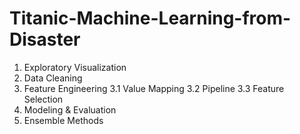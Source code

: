 # Titanic-Machine-Learning-from-Disaster
1. Exploratory Visualization
2. Data Cleaning
3. Feature Engineering
3.1 Value Mapping
3.2 Pipeline
3.3 Feature Selection
4. Modeling & Evaluation
5. Ensemble Methods
